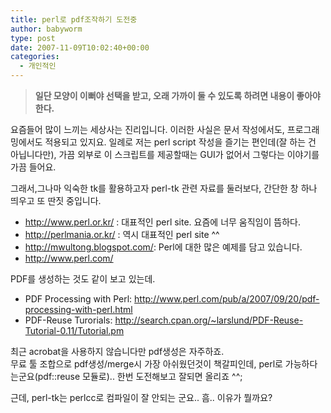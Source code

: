 ```yaml
---
title: perl로 pdf조작하기 도전중
author: babyworm
type: post
date: 2007-11-09T10:02:40+00:00
categories:
  - 개인적인
---
```

> **일단 모양이 이뻐야 선택을 받고, 오래 가까이 둘 수 있도록 하려면 내용이 좋아야 한다.**

요즘들어 많이 느끼는 세상사는 진리입니다. 이러한 사실은 문서 작성에서도, 프로그래밍에서도 적용되고 있지요. 일례로 저는 perl script 작성을 즐기는 편인데(잘 하는 건 아닙니다만), 가끔 외부로 이 스크립트를 제공할때는 GUI가 없어서 그렇다는 이야기를 가끔 들어요.

그래서,그나마 익숙한 tk를 활용하고자 perl-tk 관련 자료를 둘러보다, 간단한 창 하나 띄우고 또 딴짓 중입니다.

* <http://www.perl.or.kr/> : 대표적인 perl site. 요즘에 너무 움직임이 뜸하다.
* <http://perlmania.or.kr/> : 역시 대표적인 perl site ^^
* <http://mwultong.blogspot.com/>: Perl에 대한 많은 예제를 담고 있습니다.
* <http://www.perl.com/>

PDF를 생성하는 것도 같이 보고 있는데.
* PDF Processing with Perl: <A href="http://www.perl.com/pub/a/2007/09/20/pdf-processing-with-perl.html">http://www.perl.com/pub/a/2007/09/20/pdf-processing-with-perl.html</A>
* PDF-Reuse Turorials: <A href="http://search.cpan.org/~larslund/PDF-Reuse-Tutorial-0.11/Tutorial.pm">http://search.cpan.org/~larslund/PDF-Reuse-Tutorial-0.11/Tutorial.pm</A>

최근 acrobat을 사용하지 않습니다만 pdf생성은 자주하죠.
<br>
무료 툴 조합으로 pdf생성/merge시 가장 아쉬웠던것이 책갈피인데, perl로 가능하다는군요(pdf::reuse 모듈로).. 한번 도전해보고 잘되면 올리죠 ^^;

근데, perl-tk는 perlcc로 컴파일이 잘 안되는 군요.. 흠.. 이유가 뭘까요?
